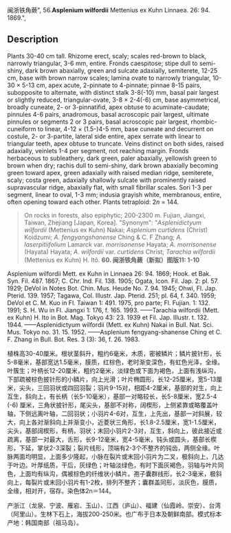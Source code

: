闽浙铁角蕨",
56.**Asplenium wilfordii** Mettenius ex Kuhn Linnaea. 26: 94. 1869.",

## Description
Plants 30-40 cm tall. Rhizome erect, scaly; scales red-brown to black, narrowly triangular, 3-6 mm, entire. Fronds caespitose; stipe dull to semi-shiny, dark brown abaxially, green and sulcate adaxially, semiterete, 12-25 cm, base with brown narrow scales; lamina ovate to narrowly triangular, 10-30 × 5-13 cm, apex acute, 2-pinnate to 4-pinnate; pinnae 8-15 pairs, subopposite to alternate, with distinct stalk 3-8(-10) mm, basal pair largest or slightly reduced, triangular-ovate, 3-8 × 2-4(-6) cm, base asymmetrical, broadly cuneate, 2- or 3-pinnatifid, apex obtuse to acuminate-caudate; pinnules 4-6 pairs, anadromous, basal acroscopic pair largest, ultimate pinnules or segments 2 or 3 pairs, basal acroscopic pair largest, rhombic-cuneiform to linear, 4-12 × (1.5-)4-5 mm, base cuneate and decurrent on costule, 2- or 3-partite, lateral side entire, apex serrate with linear to triangular teeth, apex obtuse to truncate. Veins distinct on both sides, raised adaxially, veinlets 1-4 per segment, not reaching margin. Fronds herbaceous to subleathery, dark green, paler abaxially, yellowish green to brown when dry; rachis dull to semi-shiny, dark brown abaxially becoming green toward apex, green adaxially with raised median ridge, semiterete, scaly; costa green, adaxially shallowly sulcate with prominently raised supravascular ridge, abaxially flat, with small fibrillar scales. Sori 1-3 per segment, linear to oval, 1-3 mm; indusia grayish white, membranous, entire, often opening toward each other. Plants tetraploid: 2*n* = 144.

> On rocks in forests, also epiphytic; 200-2300 m. Fujian, Jiangxi, Taiwan, Zhejiang [Japan, Korea].
  "Synonym": "*Asplenidictyum wilfordii* (Mettenius ex Kuhn) Nakai; *Asplenium curtidens* (Christ) Koidzumi; *A. fengyangshanense* Ching &amp; C. F Zhang; *A. laserpitiifolium* Lamarck var. *morrisonense* Hayata; *A. morrisonense* (Hayata) Hayata; *A. wilfordii* var. *curtidens* Christ; *Tarachia wilfordii* (Mettenius ex Kuhn) H. Itô.
**60. 闽浙铁角蕨（新拟）图版11: 1-10**

Asplenium wilfordii Mett. ex Kuhn in Linnaea 26: 94. 1869; Hook. et Bak. Syn. Fil. 487. 1867; C. Chr. Ind. Fil. 138. 1905; Ogata, Icon. Fil. Jap. 2: pl. 57. 1929; DeVol in Notes Bot. Chin. Mus. Heude No. 7. 94. 1945; Ohwi, Fl. Jap. Pterid. 139. 1957; Tagawa, Col. Illustr. Jap. Pterid. 251; pl. 64, f. 340. 1959; DeVol et C. M. Kuo in Fl. Taiwan 1: 491. 1975, pro parte; Fl. Fujian. 1: 132. 1991; S. H. Wu in Fl. Jiangxi 1: 176, f. 165. 1993. ——Tarachia wilfordii (Mett. ex Kuhn) H. Ito in Bot. Mag. Tokyo 43: 23. 1939 et Fil. Jap. Illustr. t. 132. 1944. ——Asplenidictyum wilfordii (Mett. ex Kuhn) Nakai in Bull. Nat. Sci. Mus. Tokyo no. 31. 15. 1952. ——Asplenium fengyang-shanense Ching et C. F. Zhang in Bull. Bot. Res. 3 (3): 36, f. 26. 1983.

植株高30-40厘米。根状茎斜升，粗约6毫米，木质，密被鳞片；鳞片披针形，长5-8毫米，基部宽达1.5毫米，膜质，红棕色，老时渐变深色，有虹色光泽，全缘。叶簇生；叶柄长12-20厘米，粗约2毫米，淡绿色或下面为褐色，上面有浅纵沟，下部疏被棕色披针形的小鳞片，向上光滑；叶片椭圆形，长12-25厘米，宽5-13厘米，尖头，三回羽状或四回羽裂；羽片9-15对，相距4-2厘米，基部的对生，向上互生，斜向上，有长柄（长5-10毫米），基部一对略较长，长5-8厘米，宽2.5-4 (-6) 厘米，三角状披针形，尾尖头，基部不对称，阔楔形，上侧紧靠或略覆盖叶轴，下侧远离叶轴，二回羽状；小羽片4-6对，互生，上先出，基部一对斜展，较大，向上各对渐斜向上并渐变小，近菱状三角形，长1.8-2.5厘米，宽1-1.5厘米，尖头，基部阔楔形，有柄，羽状；末回小羽片2-3对，互生，斜向上，彼此接近或疏离，基部一对最大，舌形，长9-12毫米，宽4-5毫米，钝头或圆头，基部长楔形，下延，掌状2-3深裂；裂片线形，顶端有2-3个不整齐的钝齿，两侧全缘。叶脉两面均明显，上面多少隆起，小脉在裂片或末回小羽片为二叉，极斜向上，几达于叶边。叶厚纸质，干后，灰绿色；叶轴淡绿色，有时下面灰褐色，羽轴与叶片同色，上面均有纵沟，偶被棕色的纤维状小鳞片。孢子囊群线形，长2-3毫米，极斜向上，每裂片或末回小羽片有1-2枚，排列不整齐；囊群盖同形，淡灰色，膜质，全缘，相对开，宿存。染色体2n＝144。

产浙江（龙泉、宁波、雁宕、玉山）、江西（庐山）、福建（仙霞岭、崇安）、台湾（阿里山）。生林下石上，海拔200-250米。也广布于日本及朝鲜南部。模式标本产地：韩国南部（祖马岛）。
